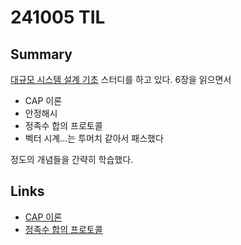 # 241005 TIL

## Summary

[대규모 시스템 설계 기초](https://product.kyobobook.co.kr/detail/S000001033116) 스터디를 하고 있다. 6장을 읽으면서

- CAP 이론
- 안정해시
- 정족수 합의 프로토콜
- 벡터 시계...는 투머치 같아서 패스했다

정도의 개념들을 간략히 학습했다.

## Links

- [CAP 이론](https://gwonhong.notion.site/CAP-114b92530323805caf95c42a3efa6b4e)
- [정족수 합의 프로토콜](https://gwonhong.notion.site/Quorum-Consensus-114b9253032380aa8e80f24146da685b)
